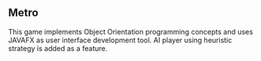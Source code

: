 ## Metro
This game implements Object Orientation programming concepts and uses JAVAFX as user interface development tool.
AI player using heuristic strategy is added as a feature.
